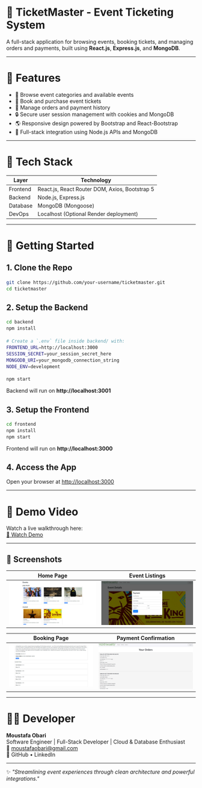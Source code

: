 # 🎫 TicketMaster - Event Ticketing System

A full-stack application for browsing events, booking tickets, and managing orders and payments, built using **React.js**, **Express.js**, and **MongoDB**.

---

# 🔑 Features

- 📲 Browse event categories and available events
- 🚪 Book and purchase event tickets
- 💼 Manage orders and payment history
- 🔒 Secure user session management with cookies and MongoDB
- 🌎 Responsive design powered by Bootstrap and React-Bootstrap
- 💪 Full-stack integration using Node.js APIs and MongoDB

---

# 🔧 Tech Stack

| Layer        | Technology |
|--------------|------------|
| Frontend     | React.js, React Router DOM, Axios, Bootstrap 5 |
| Backend      | Node.js, Express.js |
| Database     | MongoDB (Mongoose) |
| DevOps       | Localhost (Optional Render deployment) |

---

# 🚀 Getting Started

## 1. Clone the Repo
```bash
git clone https://github.com/your-username/ticketmaster.git
cd ticketmaster
```

## 2. Setup the Backend
```bash
cd backend
npm install

# Create a `.env` file inside backend/ with:
FRONTEND_URL=http://localhost:3000
SESSION_SECRET=your_session_secret_here
MONGODB_URI=your_mongodb_connection_string
NODE_ENV=development

npm start
```
Backend will run on **http://localhost:3001**

## 3. Setup the Frontend
```bash
cd frontend
npm install
npm start
```
Frontend will run on **http://localhost:3000**

## 4. Access the App
Open your browser at [http://localhost:3000](http://localhost:3000)

---

# 🎥 Demo Video

Watch a live walkthrough here:  
[🎥 Watch Demo](https://youtu.be/3IRZI2SqN0Q)

---

## 📸 Screenshots

| Home Page | Event Listings |
|:---------:|:--------------:|
| ![Home](./screenshots/Screenshot%202025-04-26%20080136.png) | ![Events](./screenshots/Screenshot%202025-04-26%20080209.png) |

| Booking Page | Payment Confirmation |
|:------------:|:--------------------:|
| ![Booking](./screenshots/Screenshot%202025-04-26%20080229.png) | ![Payment](./screenshots/Screenshot%202025-04-26%20080250.png) |


---

# 👨‍💻 Developer

**Moustafa Obari**  
Software Engineer | Full-Stack Developer | Cloud & Database Enthusiast  
📧 moustafaobari@gmail.com  
🔗 GitHub • LinkedIn

---

✨ _"Streamlining event experiences through clean architecture and powerful integrations."_
